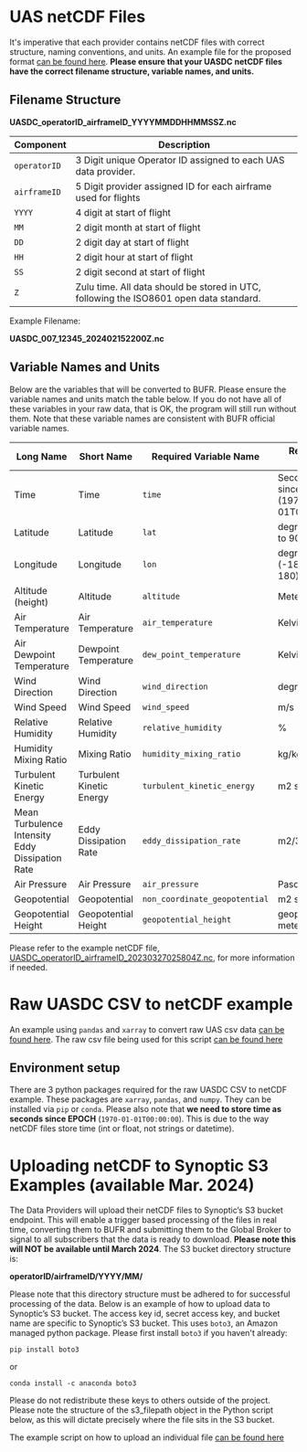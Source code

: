 
# UAS netCDF Files
It's imperative that each provider contains netCDF files with correct structure, naming conventions, and units. An example file for the proposed format [can be found here](../nc2bufr/UASDC_operatorID_airframeID_20230327025804Z.nc). **Please ensure that your UASDC netCDF files have the correct filename structure, variable names, and units.**

## Filename Structure

**UASDC_operatorID_airframeID_YYYYMMDDHHMMSSZ.nc**

| Component        | Description                                                                                     |
|------------------|-------------------------------------------------------------------------------------------------|
| `operatorID`     | 3 Digit unique Operator ID assigned to each UAS data provider.                                                   |
| `airframeID`     | 5 Digit provider assigned ID for each airframe used for flights                                         |
| `YYYY`           | 4 digit at start of flight                                                                                |
| `MM`             | 2 digit month at start of flight                                                                                  |
| `DD`             | 2 digit day at start of flight                                                                                    |
| `HH`             | 2 digit hour at start of flight                                                                                   |
| `SS`             | 2 digit second at start of flight                                                                                 |
| `Z`              | Zulu time. All data should be stored in UTC, following the ISO8601 open data standard.         |

Example Filename:

**UASDC_007_12345_202402152200Z.nc**

## Variable Names and Units

Below are the variables that will be converted to BUFR. Please ensure the variable names and units match the table below. If you do not have all of these variables in your raw data, that is OK, the program will still run without them. Note that these variable names are consistent with BUFR official variable names.

| Long Name                                          | Short Name                                          | Required Variable Name                               | Required Units        |
|----------------------------------------------------|----------------------------------------------------|------------------------------------------------------|-----------------------|
| Time                                               | Time                                               | `time`                                               | Seconds since EPOCH (1970-01-01T00:00:00) | 
| Latitude                                           | Latitude                                           | `lat`                                           | degrees (-90 to 90)   |
| Longitude                                          | Longitude                                          | `lon`                                          | degrees (-180 to 180) |
| Altitude (height)                                  | Altitude                              | `altitude`                                             | Meters                |
| Air Temperature                                    | Air Temperature                                    | `air_temperature`                                     | Kelvin                |
| Air Dewpoint Temperature                               | Dewpoint Temperature                               | `dew_point_temperature`                                | Kelvin                |
| Wind Direction                                     | Wind Direction                                     | `wind_direction`                                      | degrees               |
| Wind Speed                                         | Wind Speed                                         | `wind_speed`                                          | m/s                   |
| Relative Humidity                                  | Relative Humidity                                  | `relative_humidity`                                   | %                     |
| Humidity Mixing Ratio                              | Mixing Ratio                                       | `humidity_mixing_ratio`                                        | kg/kg                 |
| Turbulent Kinetic Energy                           | Turbulent Kinetic Energy                           | `turbulent_kinetic_energy`                             | m2 s-2                |
| Mean Turbulence Intensity Eddy Dissipation Rate    | Eddy Dissipation Rate                              | `eddy_dissipation_rate`                               | m2/3 s-1              |
| Air Pressure                                       | Air Pressure                                       | `air_pressure`                                           | Pascals               |
| Geopotential                                       | Geopotential                                       | `non_coordinate_geopotential`                          | m2 s-2                |
| Geopotential Height                                | Geopotential Height                                | `geopotential_height`                                 | geopotential meters   |


Please refer to the example netCDF file, [UASDC_operatorID_airframeID_20230327025804Z.nc](../nc2bufr/UASDC_operatorID_airframeID_20230327025804Z.nc), for more information if needed. 

# Raw UASDC CSV to netCDF example

An example using `pandas` and `xarray` to convert raw UAS csv data [can be found here](raw_csv_to_netCDF.py). The raw csv file being used for this script [can be found here](raw_uasdc.csv)

## Environment setup

There are 3 python packages required for the raw UASDC CSV to netCDF example. These packages are `xarray`, `pandas`, and `numpy`. They can be installed via `pip` or `conda`. Please also note that **we need to store time as seconds since EPOCH** (`1970-01-01T00:00:00`). This is due to the way netCDF files store time (int or float, not strings or datetime).   

# Uploading netCDF to Synoptic S3 Examples (available Mar. 2024)

The Data Providers will upload their netCDF files to Synoptic’s S3 bucket endpoint.  This will enable a trigger based processing of the files in real time, converting them to BUFR and submitting them to the Global Broker to signal to all subscribers that the data is ready to download. **Please note this will NOT be available until March 2024**. The S3 bucket directory structure is:

**operatorID/airframeID/YYYY/MM/**

Please note that this directory structure must be adhered to for successful processing of the data. Below is an example of how to upload data to Synoptic’s S3 bucket. The access key id, secret access key, and bucket name are specific to Synoptic’s S3 bucket. This uses `boto3`, an Amazon managed python package. Please first install `boto3` if you haven't already:

`pip install boto3`

or 

`conda install -c anaconda boto3`

Please do not redistribute these keys to others outside of the project. Please note the structure of the s3_filepath object in the Python script below, as this will dictate precisely where the file sits in the S3 bucket. 

The example script on how to upload an individual file [can be found here](upload_to_synoptic_s3.py)
